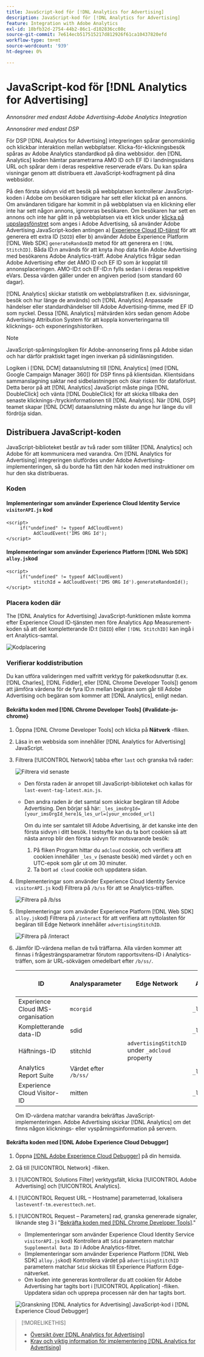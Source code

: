 ```yaml
---
title: JavaScript-kod för [!DNL Analytics for Advertising]
description: JavaScript-kod för [!DNL Analytics for Advertising]
feature: Integration with Adobe Analytics
exl-id: 18bfb32d-2754-44b2-86c1-d102836cc08c
source-git-commit: 7e614ecb517515217d812926f61ca10437820efd
workflow-type: tm+mt
source-wordcount: '939'
ht-degree: 0%

---
```


# JavaScript-kod för [!DNL Analytics for Advertising]

*Annonsörer med endast Adobe Advertising-Adobe Analytics Integration*

*Annonsörer med endast DSP*

För DSP [!DNL Analytics for Advertising] integreringen spårar genomskinlig och klickbar interaktion mellan webbplatser. Klicka-för-klickningsbesök spåras av Adobe Analytics standardkod på dina webbsidor. den [!DNL Analytics] koden hämtar parametrarna AMO ID och EF ID i landningssidans URL och spårar dem i deras respektive reserverade eVars. Du kan spåra visningar genom att distribuera ett JavaScript-kodfragment på dina webbsidor.

På den första sidvyn vid ett besök på webbplatsen kontrollerar JavaScript-koden i Adobe om besökaren tidigare har sett eller klickat på en annons. Om användaren tidigare har kommit in på webbplatsen via en klickning eller inte har sett någon annons, ignoreras besökaren. Om besökaren har sett en annons och inte har gått in på webbplatsen via ett klick under [klicka på uppslagsfönstret](/help/integrations/analytics/prerequisites.md#lookback-a4adc) som anges i Adobe Advertising, så använder Adobe Advertising JavaScript-koden antingen a) [Experience Cloud ID-tjänst](https://experienceleague.adobe.com/docs/id-service/using/home.html) för att generera ett extra ID (`SDID`) eller b) använder Adobe Experience Platform [!DNL Web SDK] `generateRandomID` metod för att generera en `[!DNL StitchID]`. Båda ID:n används för att knyta ihop data från Adobe Advertising med besökarens Adobe Analytics-träff. Adobe Analytics frågar sedan Adobe Advertising efter det AMO ID och EF ID som är kopplat till annonsplaceringen. AMO-ID:t och EF-ID:n fylls sedan i i deras respektive eVars. Dessa värden gäller under en angiven period (som standard 60 dagar).

[!DNL Analytics] skickar statistik om webbplatstrafiken (t.ex. sidvisningar, besök och hur länge de används) och [!DNL Analytics] Anpassade händelser eller standardhändelser till Adobe Advertising-timme, med EF ID som nyckel. Dessa [!DNL Analytics] mätvärden körs sedan genom Adobe Advertising Attribution System för att koppla konverteringarna till klicknings- och exponeringshistoriken.

>[!NOTE]
>
>JavaScript-spårningslogiken för Adobe-annonsering finns på Adobe sidan och har därför praktiskt taget ingen inverkan på sidinläsningstiden.
>
>Logiken i [!DNL DCM] dataanslutning till [!DNL Analytics] (med [!DNL Google Campaign Manager 360]) för DSP finns på klientsidan. Klientsidans sammanslagning saktar ned sidbelastningen och ökar risken för dataförlust. Detta beror på att [!DNL Analytics] JavaScript måste pinga [!DNL DoubleClick] och vänta [!DNL DoubleClick] för att skicka tillbaka den senaste klicknings-/tryckinformationen till [!DNL Analytics]. När [!DNL DSP] teamet skapar [!DNL DCM] dataanslutning måste du ange hur länge du vill fördröja sidan.

## Distribuera JavaScript-koden

JavaScript-biblioteket består av två rader som tillåter [!DNL Analytics] och Adobe för att kommunicera med varandra. Om [!DNL Analytics for Advertising] integreringen slutfördes under Adobe Advertising-implementeringen, så du borde ha fått den här koden med instruktioner om hur den ska distribueras.

### Koden

#### Implementeringar som använder Experience Cloud Identity Service `visitorAPI.js` kod

```
<script>
     if("undefined" != typeof AdCloudEvent) 
          AdCloudEvent('IMS ORG Id');
</script>
```

#### Implementeringar som använder Experience Platform [!DNL Web SDK] `alloy.js`kod

```
<script>
     if("undefined" != typeof AdCloudEvent) 
          stitchId = AdCloudEvent('IMS ORG Id').generateRandomId();
</script>
```

### Placera koden där

The [!DNL Analytics for Advertising] JavaScript-funktionen måste komma efter Experience Cloud ID-tjänsten men före Analytics App Measurement-koden så att det kompletterande ID:t (`SDID`) eller `[!DNL StitchID]` kan ingå i ert Analytics-samtal.

![Kodplacering](/help/integrations/assets/a4adc-code-placement.png)

### Verifierar koddistribution

Du kan utföra valideringen med valfritt verktyg för paketkodsnuttar (t.ex. [!DNL Charles], [!DNL Fiddler], eller [!DNL Chrome Developer Tools]) genom att jämföra värdena för de fyra ID:n mellan begäran som går till Adobe Advertising och begäran som kommer att [!DNL Analytics], enligt nedan.

#### Bekräfta koden med [!DNL Chrome Developer Tools] {#validate-js-chrome}

1. Öppna [!DNL Chrome Developer Tools] och klicka på **Nätverk** -fliken.

1. Läsa in en webbsida som innehåller [!DNL Analytics for Advertising] JavaScript.

1. Filtrera [!UICONTROL Network] tabba efter `last` och granska två rader:

   ![Filtrera vid senaste](/help/integrations/assets/a4adc-code-validation-filter-last.png)

   * Den första raden är anropet till JavaScript-biblioteket och kallas för `last-event-tag-latest.min.js`.
   * Den andra raden är det samtal som skickar begäran till Adobe Advertising. Den börjar så här: `_les_imsOrgId=[your_imsOrgId_here]&_les_url=[your_encoded_url]`

      Om du inte ser samtalet till Adobe Advertising, är det kanske inte den första sidvyn i ditt besök. I testsyfte kan du ta bort cookien så att nästa anrop blir den första sidvyn för motsvarande besök:

      1. På fliken Program hittar du `adcloud` cookie, och verifiera att cookien innehåller `_les_v` (senaste besök) med värdet `y` och en UTC-epok som går ut om 30 minuter.
      1. Ta bort `ad cloud` cookie och uppdatera sidan.

1. (Implementeringar som använder Experience Cloud Identity Service `visitorAPI.js` kod) Filtrera på `/b/ss` för att se Analytics-träffen.

   ![Filtrera på `/b/ss`](/help/integrations/assets/a4adc-code-validation-filter-bss.png)

1. (Implementeringar som använder Experience Platform [!DNL Web SDK] `alloy.js`kod) Filtrera på `/interact` för att verifiera att nyttolasten för begäran till Edge Network innehåller `advertisingStitchID`.

   ![Filtrera på `/interact`](/help/integrations/assets/a4adc-code-validation-filter-interact.png)

1. Jämför ID-värdena mellan de två träffarna. Alla värden kommer att finnas i frågesträngsparametrar förutom rapportsvitens-ID i Analytics-träffen, som är URL-sökvägen omedelbart efter `/b/ss/`.

   | ID | Analysparameter | Edge Network | Adobe Advertising Parameter |
   | --- | --- | --- | --- |
   | Experience Cloud IMS-organisation | `mcorgid` |  | `_les_imsOrgid` |
   | Kompletterande data-ID | sdid |  | `_les_sdid` |
   | Häftnings-ID | stitchId | `advertisingStitchID` under `_adcloud` property |  |
   | Analytics Report Suite | Värdet efter `/b/ss/` |  | `_les_rsid` |
   | Experience Cloud Visitor-ID | mitten |  | `_les_mid` |

   Om ID-värdena matchar varandra bekräftas JavaScript-implementeringen. Adobe Advertising skickar [!DNL Analytics] om det finns någon klicknings- eller vyspårningsinformation på servern.

#### Bekräfta koden med [!DNL Adobe Experience Cloud Debugger]

1. Öppna [[!DNL Adobe Experience Cloud Debugger]](https://experienceleague.adobe.com/docs/debugger/using-v2/summary.html) på din hemsida.
1. Gå till [!UICONTROL Network] -fliken.
1. I [!UICONTROL Solutions Filter] verktygsfält, klicka [!UICONTROL Adobe Advertising] och [!UICONTROL Analytics].
1. I [!UICONTROL Request URL – Hostname] parameterrad, lokalisera `lasteventf-tm.everesttech.net`.
1. I [!UICONTROL Request – Parameters] rad, granska genererade signaler, liknande steg 3 i &quot;[Bekräfta koden med [!DNL Chrome Developer Tools]](#validate-js-chrome).&quot;
   * (Implementeringar som använder Experience Cloud Identity Service `visitorAPI.js` kod) Kontrollera att `Sdid` parametern matchar `Supplemental Data ID` i Adobe Analytics-filtret.
   * (Implementeringar som använder Experience Platform [!DNL Web SDK] `alloy.js`kod) Kontrollera värdet på `advertisingStitchID` parametern matchar `Sdid` skickas till Experience Platform Edge-nätverket.
   * Om koden inte genereras kontrollerar du att cookien för Adobe Advertising har tagits bort i [!UICONTROL Application] -fliken. Uppdatera sidan och upprepa processen när den har tagits bort.

   ![Granskning [!DNL Analytics for Advertising] JavaScript-kod i [!DNL Experience Cloud Debugger]](/help/integrations/assets/a4adc-js-audit-debugger.png)

>[!MORELIKETHIS]
>
>* [Översikt över [!DNL Analytics for Advertising]](overview.md)
>* [Krav och viktig information för implementering [!DNL Analytics for Advertising]](prerequisites.md)

